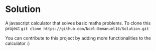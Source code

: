 # Solution
A javascript calculator that solves basic maths problems.
To clone this project
`git clone https://github.com/Noel-Emmanuel16/Solution.git`

You can contribute to this project by adding more functionalities to the calculator :)
